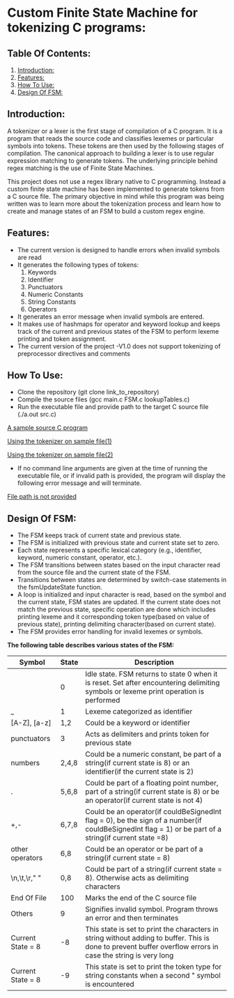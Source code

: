 # Custom Finite State Machine for tokenizing C programs:
## Table Of Contents:
1. [Introduction:](#Introduction)
2. [Features:](#Features)
3. [How To Use:](#How-To-Use)
4. [Design Of FSM:](#Design-Of-FSM)
## Introduction:
A tokenizer or a lexer is the first stage of compilation of a C program. It is a program that reads the source code and classifies lexemes or particular symbols into tokens. These tokens are then used by the following stages of compilation. The canonical approach to building a lexer is to use regular expression matching to generate tokens. The underlying principle behind regex matching is the use of Finite State Machines. 

This project does not use a regex library native to C programming. Instead a custom finite state machine has been implemented to generate tokens from a C source file. The primary objective in mind while this program was being written was to learn more about the tokenization process and learn how to create and manage states of an FSM to build a custom regex engine.
## Features:
- The current version is designed to handle errors when invalid symbols are read
- It generates the following types of tokens:
    1. Keywords
    2. Identifier
    3. Punctuators
    4. Numeric Constants
    5. String Constants
    6. Operators
- It generates an error message when invalid symbols are entered.
- It makes use of hashmaps for operator and keyword lookup and keeps track of the current and previous states of the FSM to perform lexeme printing and token assignment.
- The current version of the project -V1.0 does not support tokenizing of preprocessor directives and comments
## How To Use:
- Clone the repository (git clone link_to_repository)
- Compile the source files (gcc main.c FSM.c lookupTables.c)
- Run the executable file and provide path to the target C source file (./a.out src.c)

[A sample source C program](https://i.pinimg.com/736x/b2/84/c5/b284c5d492e6299a3bbe92a8a6cd604d.jpg)

[Using the tokenizer on sample file(1)](https://i.pinimg.com/736x/5f/4a/fd/5f4afddba3d7a77ff0f51b36dde39078.jpg)

[Using the tokenizer on sample file(2)](https://i.pinimg.com/736x/92/d8/0e/92d80ec30e43574c97380c09b9c85ebe.jpg)

- If no command line arguments are given at the time of running the executable file, or if invalid path is provided, the program will display the following error message and will terminate.

[File path is not provided](https://i.pinimg.com/736x/c5/ab/69/c5ab698886e325f6947cb6ed9e53c20e.jpg)
## Design Of FSM:
- The FSM keeps track of current state and previous state.
- The FSM is initialized with previous state and current state set to zero.
- Each state represents a specific lexical category (e.g., identifier, keyword, numeric constant, operator, etc.).
- The FSM transitions between states based on the input character read from the source file and the current state of the FSM.
- Transitions between states are determined by switch-case statements in the fsmUpdateState function.
- A loop is initialized and input character is read, based on the symbol and the current state, FSM states are updated. If the current state does not match the previous state, specific operation are done which includes printing lexeme and it corresponding token type(based on value of previous state), printing delimiting character(based on current state).
- The FSM provides error handling for invalid lexemes or symbols.

__The following table describes various states of the FSM:__

|     __Symbol__      |     __State__    |            __Description__            |
|-----------------|--------------|-----------------------------------|
|                 |      0       | Idle state. FSM returns to state 0 when it is reset. Set after encountering delimiting symbols or lexeme print operation is performed |
|       _         |      1       | Lexeme categorized as identifier  |
|  [A-Z], [a-z]   |     1,2      | Could be a keyword or identifier  |
|  punctuators    |      3       | Acts as delimiters and prints token for previous state |
|    numbers      |    2,4,8     | Could be a numeric constant, be part of a string(if current state is 8) or an identifier(if the current state is 2) |
|       .         |    5,6,8     | Could be part of a floating point number, part of a string(if current state is 8) or be an operator(if current state is not 4) |
|      +,-        |    6,7,8     | Could be an operator(if couldBeSignedInt flag = 0), be the sign of a number(if couldBeSignedInt flag = 1) or be part of a string(if current state =8) |
| other operators |     6,8      | Could be an operator or be part of a string(if current state = 8) |
|   \n,\t,\r," "  |     0,8      | Could be part of a string(if current state = 8). Otherwise acts as delimiting characters |
|   End Of File   |     100      | Marks the end of the C source file |
|     Others      |      9       | Signifies invalid symbol. Program throws an error and then terminates |
|Current State = 8|     -8       | This state is set to print the characters in string without adding to buffer. This is done to prevent buffer overflow errors in case the string is very long |
|Current State = 8|     -9       | This state is set to print the token type for string constants when a second " symbol is encountered |